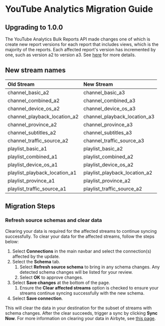 # YouTube Analytics Migration Guide

## Upgrading to 1.0.0

The YouTube Analytics Bulk Reports API made changes one of which is  create new report versions for each report that includes views, which is the majority of the reports. Each affected report's version has incremented by one, such as version a2 to version a3. See [here](https://developers.google.com/youtube/reporting/revision_history#june-24,-2025) for more details.

## New stream names

| Old Stream                                       | New Stream |
| :------                                          | :--------- |
| channel_basic_a2                                 | channel_basic_a3 |
| channel_combined_a2                              | channel_combined_a3 |
| channel_device_os_a2                             | channel_device_os_a3 |
| channel_playback_location_a2                     | channel_playback_location_a3 |
| channel_province_a2                              | channel_province_a3 |
| channel_subtitles_a2                             | channel_subtitles_a3 |
| channel_traffic_source_a2                        | channel_traffic_source_a3 |
| playlist_basic_a1                                | playlist_basic_a2 |
| playlist_combined_a1                             | playlist_combined_a2 |
| playlist_device_os_a1                            | playlist_device_os_a2 |
| playlist_playback_location_a1                    | playlist_playback_location_a2 |
| playlist_province_a1                             | playlist_province_a2 |
| playlist_traffic_source_a1                       | playlist_traffic_source_a2 |

## Migration Steps

### Refresh source schemas and clear data

Clearing your data is required for the affected streams to continue syncing successfully. To clear your data for the affected streams, follow the steps below:

1. Select **Connections** in the main navbar and select the connection(s) affected by the update.
2. Select the **Schema** tab.
   1. Select **Refresh source schema** to bring in any schema changes. Any detected schema changes will be listed for your review.
   2. Select **OK** to approve changes.
3. Select **Save changes** at the bottom of the page.
   1. Ensure the **Clear affected streams** option is checked to ensure your streams continue syncing successfully with the new schema.
4. Select **Save connection**.

This will clear the data in your destination for the subset of streams with schema changes. After the clear succeeds,
trigger a sync by clicking **Sync Now**. For more information on clearing your data in Airbyte, see [this page](/platform/operator-guides/clear).

<MigrationGuide />
